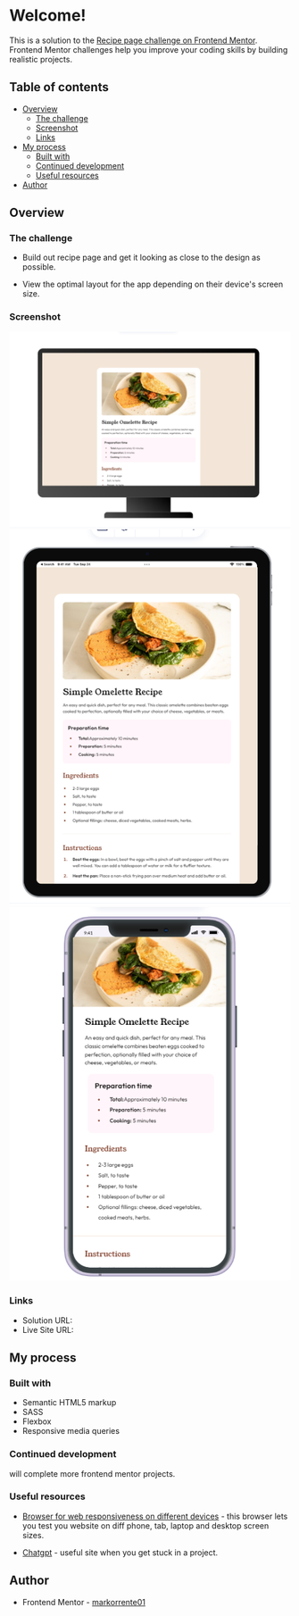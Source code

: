 
# Welcome!

This is a solution to the [Recipe page challenge on Frontend Mentor](https://www.frontendmentor.io/challenges/recipe-page-KiTsR8QQKm). Frontend Mentor challenges help you improve your coding skills by building realistic projects. 

## Table of contents

- [Overview](#overview)
  * [The challenge](#the-challenge)
  * [Screenshot](#screenshot)
  * [Links](#links)
- [My process](#my-process)
  * [Built with](#built-with)
  * [Continued development](#continued-development)
  * [Useful resources](#useful-resources)
- [Author](#author)


## Overview

### The challenge
* Build out recipe page and get it looking as close to the design as possible.

* View the optimal layout for the app depending on their device's screen size.

### Screenshot

![](desktop-screensize.png)
![](ipad-screensize.png)
![](iphone-11-size.png)

### Links

* Solution URL: [](https://www.frontendmentor.io/solutions/sass-flexbox-responsive-media-queries-OA8QOTEoWd)
* Live Site URL: [](https://markorrente01.github.io/recipe-page/)



## My process

### Built with

* Semantic HTML5 markup
* SASS
* Flexbox
* Responsive media queries


### Continued development

will complete more frontend mentor projects.

### Useful resources

* [Browser for web responsiveness on different devices](https://www.lambdatest.com/mobile-view-website) - this browser lets you test you website on diff phone, tab, laptop and desktop screen sizes.

* [Chatgpt](https://chat.openai.com/) - useful site when you get stuck in a project.

## Author

* Frontend Mentor - [markorrente01](https://www.frontendmentor.io/profile/markorrente01)